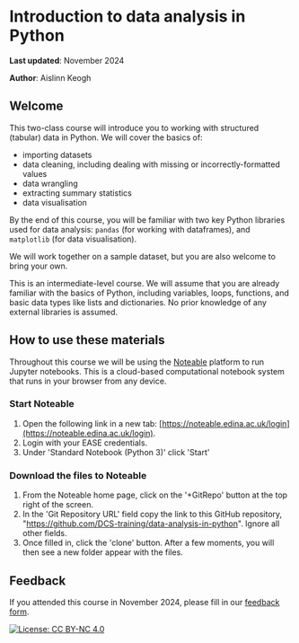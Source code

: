# Introduction to data analysis in Python

**Last updated**: November 2024

**Author**: Aislinn Keogh

## Welcome

This two-class course will introduce you to working with structured (tabular) data in Python. We will cover the basics of: 

- importing datasets 
- data cleaning, including dealing with missing or incorrectly-formatted values 
- data wrangling 
- extracting summary statistics 
- data visualisation 

By the end of this course, you will be familiar with two key Python libraries used for data analysis: ``pandas`` (for working with dataframes), and ``matplotlib`` (for data visualisation). 

We will work together on a sample dataset, but you are also welcome to bring your own. 

This is an intermediate-level course. We will assume that you are already familiar with the basics of Python, including variables, loops, functions, and basic data types like lists and dictionaries. No prior knowledge of any external libraries is assumed.

## How to use these materials

Throughout this course we will be using the [Noteable](https://noteable.edina.ac.uk/) platform to run Jupyter notebooks. This is a cloud-based computational notebook system that runs in your browser from any device.

### Start Noteable
1.  Open the following link in a new tab:  [https://noteable.edina.ac.uk/login](https://noteable.edina.ac.uk/login).
2.  Login with your EASE credentials.
3.  Under 'Standard Notebook (Python 3)' click 'Start'
   
### Download the files to Noteable
1.  From the Noteable home page, click on the '+GitRepo' button at the top right of the screen.
2.  In the 'Git Repository URL' field copy the link to this GitHub repository, "https://github.com/DCS-training/data-analysis-in-python". Ignore all other fields.
3.  Once filled in, click the 'clone' button. After a few moments, you will then see a new folder appear with the files.

## Feedback

If you attended this course in November 2024, please fill in our [feedback form](https://forms.office.com/r/YYNrqvuNr8).

[![License: CC BY-NC 4.0](https://licensebuttons.net/l/by-nc/4.0/80x15.png)](https://creativecommons.org/licenses/by-nc/4.0/)